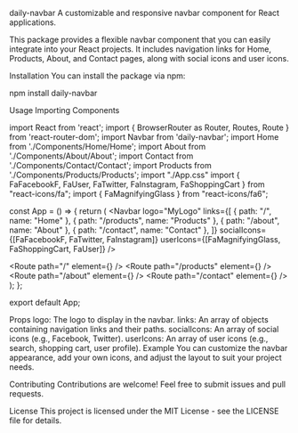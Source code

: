 

daily-navbar
A customizable and responsive navbar component for React applications.

This package provides a flexible navbar component that you can easily integrate into your React projects. It includes navigation links for Home, Products, About, and Contact pages, along with social icons and user icons.

Installation
You can install the package via npm:

npm install daily-navbar


Usage
Importing Components

import React from 'react';
import { BrowserRouter as Router, Routes, Route } from 'react-router-dom';
import Navbar from 'daily-navbar';
import Home from './Components/Home/Home';
import About from './Components/About/About';
import Contact from './Components/Contact/Contact';
import Products from './Components/Products/Products';
import "./App.css"
import { FaFacebookF, FaUser, FaTwitter, FaInstagram, FaShoppingCart } from "react-icons/fa";
import { FaMagnifyingGlass } from "react-icons/fa6";

const App = () => {
  return (
    <Router>
      <Navbar
        logo="MyLogo"
        links={[
          { path: "/", name: "Home" },
          { path: "/products", name: "Products" },
          { path: "/about", name: "About" },
          { path: "/contact", name: "Contact" },
        ]}
        socialIcons={[FaFacebookF, FaTwitter, FaInstagram]}
        userIcons={[FaMagnifyingGlass, FaShoppingCart, FaUser]}
      />
      <div className="content">
        <Routes>
          <Route path="/" element={<Home bannerImage="https://images.pexels.com/photos/4553182/pexels-photo-4553182.jpeg" bannerHeading="Welcome" bannerSubHeading="This is the Title" testContent="Lorem Ipsum is simply dummy text of the printing and typesetting industry. Lorem Ipsum has been the industry's standard dummy text ever since the 1500s, when an unknown printer took a galley of type and scrambled it to make a type specimen book." />} />
          <Route path="/products" element={<Products />} />
          <Route path="/about" element={<About />} />
          <Route path="/contact" element={<Contact />} />
        </Routes>
      </div>
    </Router>
  );
};

export default App;


Props
logo: The logo to display in the navbar.
links: An array of objects containing navigation links and their paths.
socialIcons: An array of social icons (e.g., Facebook, Twitter).
userIcons: An array of user icons (e.g., search, shopping cart, user profile).
Example
You can customize the navbar appearance, add your own icons, and adjust the layout to suit your project needs.

Contributing
Contributions are welcome! Feel free to submit issues and pull requests.

License
This project is licensed under the MIT License - see the LICENSE file for details.
